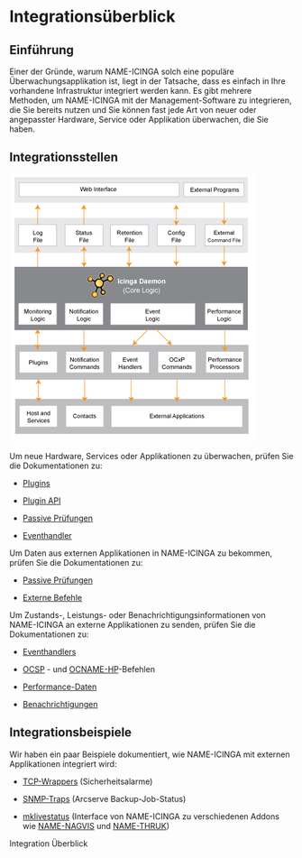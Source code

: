 Integrationsüberblick
=====================

Einführung
----------

Einer der Gründe, warum NAME-ICINGA solch eine populäre
Überwachungsapplikation ist, liegt in der Tatsache, dass es einfach in
Ihre vorhandene Infrastruktur integriert werden kann. Es gibt mehrere
Methoden, um NAME-ICINGA mit der Management-Software zu integrieren, die
Sie bereits nutzen und Sie können fast jede Art von neuer oder
angepasster Hardware, Service oder Applikation überwachen, die Sie
haben.

Integrationsstellen
-------------------

![](../images/integrationoverview.png)

Um neue Hardware, Services oder Applikationen zu überwachen, prüfen Sie
die Dokumentationen zu:

-   [Plugins](#plugins)

-   [Plugin API](#pluginapi)

-   [Passive Prüfungen](#passivechecks)

-   [Eventhandler](#eventhandlers)

Um Daten aus externen Applikationen in NAME-ICINGA zu bekommen, prüfen
Sie die Dokumentationen zu:

-   [Passive Prüfungen](#passivechecks)

-   [Externe Befehle](#extcommands)

Um Zustands-, Leistungs- oder Benachrichtigungsinformationen von
NAME-ICINGA an externe Applikationen zu senden, prüfen Sie die
Dokumentationen zu:

-   [Eventhandlers](#eventhandlers)

-   [OCSP](#configmain-ocsp_command) - und
    [OCNAME-HP](#configmain-ochp_command)-Befehlen

-   [Performance-Daten](#perfdata)

-   [Benachrichtigungen](#notifications)

Integrationsbeispiele
---------------------

Wir haben ein paar Beispiele dokumentiert, wie NAME-ICINGA mit externen
Applikationen integriert wird:

-   [TCP-Wrappers](#int-tcpwrappers) (Sicherheitsalarme)

-   [SNMP-Traps](#int-snmptrap) (Arcserve Backup-Job-Status)

-   [mklivestatus](#int-mklivestatus) (Interface von NAME-ICINGA zu
    verschiedenen Addons wie [NAME-NAGVIS]() und [NAME-THRUK]())

Integration
Überblick

